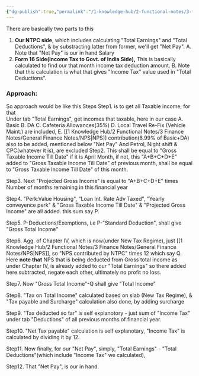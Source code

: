 ```yaml
---
{"dg-publish":true,"permalink":"/1-knowledge-hub/2-functional-notes/3-finance-notes/chakradhar-finance-notes/chakradhar-ntpc-finances/understanding-payslip/","noteIcon":""}
---
```


There are basically two parts to this
1. **Our NTPC side**, which includes calculating "Total Earnings" and "Total Deductions", & by substracting latter from former, we'll get "Net Pay".
    A. Note that "Net Pay" is our in hand Salary
2. **Form 16 Side(Income Tax to Govt. of India Side),** This is basically calculated to find our that month income tax deduction amount.
    B. Note that this calculation is what that gives "Income Tax" value used in "Total Deductions".     

### Approach:
So approach would be like this Steps
Step1. 
	is to get all Taxable income, for that  
    Under tab "Total Earnings", get incomes that taxable, here in our case
            A. Basic
            B. DA
            C. Cafeteria Allowances(35%)
            D. Local Travel Re-Fix (Vehicle Maint.) are included, 
			E. [[1 Knowledge Hub/2 Functional Notes/3 Finance Notes/General Finance Notes/NPS\|NPS]] contribution(8.99% of Basic+DA) also to be added, mentioned below "Net Pay"
		And Petrol, Night shift & CPC(whatever it is), are excluded 
Step2. 
	This shall be equal to "Gross Taxable Income Till Date" if it is April Month, if not, this "A+B+C+D+E" added to "Gross Taxable Income Till Date" of previous month, shall be equal to "Gross Taxable Income Till Date" of this month.


Step3. 
	Next "Projected Gross Income" is equal to "A+B+C+D+E" times Number of months remaining in this financial year


Step4.
	"Perk:Value Housing", "Loan Int. Rate Adv Taxed", "Yearly conveyence perk" & "Gross Taxable Income Till Date" & "Projected Gross Income" are all added. this sum say P.


Step5. 
	P-Deductions/Exemptions, i.e P-"Standard Deduction", shall give "Gross Total Income"


Step6. 
	Agg. of Chapter IV, which is now(under New Tax Regime), just [[1 Knowledge Hub/2 Functional Notes/3 Finance Notes/General Finance Notes/NPS\|NPS]], so  "NPS contributed by NTPC" times 12 which say Q.
		Here **note that** NPS that is being deducted from Gross total income as under Chapter IV, is already added to our "Total Earnings" so there added here subtracted, negate each other, ultimately no profit no loss.


Step7.
	Now "Gross Total Income"-Q shall give "Total Income"

Step8. 
	"Tax on Total Income" calculated based on slab (New Tax Regime), & "Tax payable and Surcharge" calculation also done, by adding surcharge

Step9.
	"Tax deducted so far" is self explanotory - just sum of "Income Tax" under tab "Deductions" of all previous months of financial year.

Step10. 
	"Net Tax payable" calculation is self explanotary, "Income Tax" is calculated by dividing it by 12.

Step11. 
	Now finally, for our "Net Pay", simply, "Total Earnings" - "Total Deductions"(which include "Income Tax" we calculated),

Step12. 
	That "Net Pay", is our in hand.
